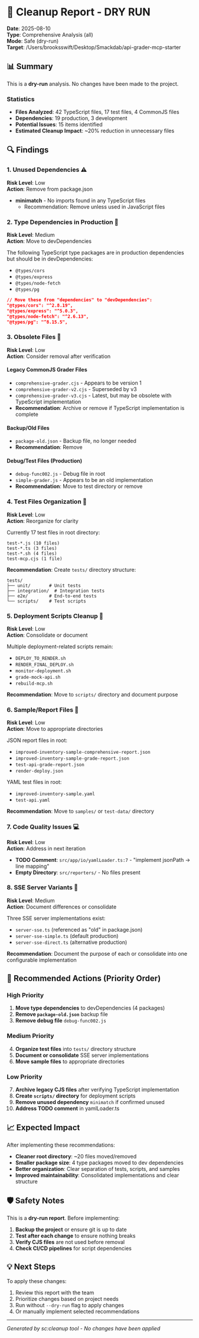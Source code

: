 # 🧹 Cleanup Report - DRY RUN

**Date**: 2025-08-10  
**Type**: Comprehensive Analysis (all)  
**Mode**: Safe (dry-run)  
**Target**: /Users/brooksswift/Desktop/Smackdab/api-grader-mcp-starter

## 📊 Summary

This is a **dry-run** analysis. No changes have been made to the project.

### Statistics
- **Files Analyzed**: 42 TypeScript files, 17 test files, 4 CommonJS files
- **Dependencies**: 19 production, 3 development
- **Potential Issues**: 15 items identified
- **Estimated Cleanup Impact**: ~20% reduction in unnecessary files

## 🔍 Findings

### 1. Unused Dependencies ⚠️
**Risk Level**: Low  
**Action**: Remove from package.json

- **minimatch** - No imports found in any TypeScript files
  - Recommendation: Remove unless used in JavaScript files

### 2. Type Dependencies in Production 🚨
**Risk Level**: Medium  
**Action**: Move to devDependencies

The following TypeScript type packages are in production dependencies but should be in devDependencies:
- `@types/cors`
- `@types/express`
- `@types/node-fetch`
- `@types/pg`

```json
// Move these from "dependencies" to "devDependencies":
"@types/cors": "^2.8.19",
"@types/express": "^5.0.3",
"@types/node-fetch": "^2.6.13",
"@types/pg": "^8.15.5",
```

### 3. Obsolete Files 📁
**Risk Level**: Low  
**Action**: Consider removal after verification

#### Legacy CommonJS Grader Files
- `comprehensive-grader.cjs` - Appears to be version 1
- `comprehensive-grader-v2.cjs` - Superseded by v3
- `comprehensive-grader-v3.cjs` - Latest, but may be obsolete with TypeScript implementation
- **Recommendation**: Archive or remove if TypeScript implementation is complete

#### Backup/Old Files
- `package-old.json` - Backup file, no longer needed
- **Recommendation**: Remove

#### Debug/Test Files (Production)
- `debug-func002.js` - Debug file in root
- `simple-grader.js` - Appears to be an old implementation
- **Recommendation**: Move to test directory or remove

### 4. Test Files Organization 🧪
**Risk Level**: Low  
**Action**: Reorganize for clarity

Currently 17 test files in root directory:
```
test-*.js (10 files)
test-*.ts (3 files)  
test-*.sh (4 files)
test-mcp.cjs (1 file)
```

**Recommendation**: Create `tests/` directory structure:
```
tests/
├── unit/       # Unit tests
├── integration/  # Integration tests
├── e2e/        # End-to-end tests
└── scripts/    # Test scripts
```

### 5. Deployment Scripts Cleanup 🚀
**Risk Level**: Low  
**Action**: Consolidate or document

Multiple deployment-related scripts remain:
- `DEPLOY_TO_RENDER.sh`
- `RENDER_FINAL_DEPLOY.sh`
- `monitor-deployment.sh`
- `grade-mock-api.sh`
- `rebuild-mcp.sh`

**Recommendation**: Move to `scripts/` directory and document purpose

### 6. Sample/Report Files 📄
**Risk Level**: Low  
**Action**: Move to appropriate directories

JSON report files in root:
- `improved-inventory-sample-comprehensive-report.json`
- `improved-inventory-sample-grade-report.json`
- `test-api-grade-report.json`
- `render-deploy.json`

YAML test files in root:
- `improved-inventory-sample.yaml`
- `test-api.yaml`

**Recommendation**: Move to `samples/` or `test-data/` directory

### 7. Code Quality Issues 💻
**Risk Level**: Low  
**Action**: Address in next iteration

- **TODO Comment**: `src/app/io/yamlLoader.ts:7` - "implement jsonPath -> line mapping"
- **Empty Directory**: `src/reporters/` - No files present

### 8. SSE Server Variants 🔄
**Risk Level**: Medium  
**Action**: Document differences or consolidate

Three SSE server implementations exist:
- `server-sse.ts` (referenced as "old" in package.json)
- `server-sse-simple.ts` (default production)
- `server-sse-direct.ts` (alternative production)

**Recommendation**: Document the purpose of each or consolidate into one configurable implementation

## 🎯 Recommended Actions (Priority Order)

### High Priority
1. **Move type dependencies** to devDependencies (4 packages)
2. **Remove `package-old.json`** backup file
3. **Remove debug file** `debug-func002.js`

### Medium Priority
4. **Organize test files** into `tests/` directory structure
5. **Document or consolidate** SSE server implementations
6. **Move sample files** to appropriate directories

### Low Priority
7. **Archive legacy CJS files** after verifying TypeScript implementation
8. **Create `scripts/` directory** for deployment scripts
9. **Remove unused dependency** `minimatch` if confirmed unused
10. **Address TODO comment** in yamlLoader.ts

## 📈 Expected Impact

After implementing these recommendations:
- **Cleaner root directory**: ~20 files moved/removed
- **Smaller package size**: 4 type packages moved to dev dependencies
- **Better organization**: Clear separation of tests, scripts, and samples
- **Improved maintainability**: Consolidated implementations and clear structure

## 🛡️ Safety Notes

This is a **dry-run report**. Before implementing:
1. **Backup the project** or ensure git is up to date
2. **Test after each change** to ensure nothing breaks
3. **Verify CJS files** are not used before removal
4. **Check CI/CD pipelines** for script dependencies

## 💡 Next Steps

To apply these changes:
1. Review this report with the team
2. Prioritize changes based on project needs
3. Run without `--dry-run` flag to apply changes
4. Or manually implement selected recommendations

---

*Generated by sc:cleanup tool - No changes have been applied*